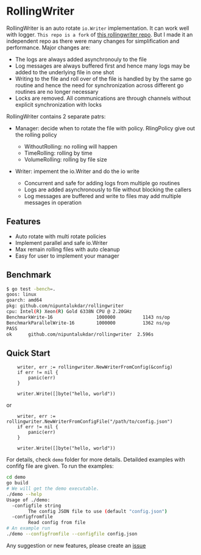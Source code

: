 # RollingWriter 
RollingWriter is an auto rotate `io.Writer` implementation. It can work well with logger.
`This repo is a fork` of [this rollingwriter repo](https://github.com/arthurkiller/rollingwriter). But I made it an independent repo as there were many changes for simplification and performance. Major changes are:
* The logs are always added asynchronouly to the file
* Log messages are always buffered first and hence many logs may be added to the underlying file in one shot
* Writing to the file and roll over of the file is handled by by the same go routine and hence the need for synchronization across different go routines are no longer necessary
* Locks are removed. All communications are through channels without explicit synchronization with locks

RollingWriter contains 2 separate patrs:
* Manager: decide when to rotate the file with policy. RlingPolicy give out the rolling policy
    * WithoutRolling: no rolling will happen
    * TimeRolling: rolling by time
    * VolumeRolling: rolling by file size

* Writer: impement the io.Writer and do the io write
    * Concurrent and safe for adding logs from multiple go routines
    * Logs are added asynchronously to file without blocking the callers
    * Log messages are buffered and write to files may add multiple messages in operation 

## Features
* Auto rotate with multi rotate policies
* Implement parallel and safe io.Writer
* Max remain rolling files with auto cleanup
* Easy for user to implement your manager

## Benchmark
```bash
$ go test -bench=.
goos: linux
goarch: amd64
pkg: github.com/nipuntalukdar/rollingwriter
cpu: Intel(R) Xeon(R) Gold 6338N CPU @ 2.20GHz
BenchmarkWrite-16            	 1000000	      1143 ns/op	       1 B/op	       0 allocs/op
BenchmarkParallelWrite-16    	 1000000	      1362 ns/op	       1 B/op	       0 allocs/op
PASS
ok  	github.com/nipuntalukdar/rollingwriter	2.596s

```

## Quick Start
```golang
	writer, err := rollingwriter.NewWriterFromConfig(&config)
	if err != nil {
		panic(err)
	}

	writer.Write([]byte("hello, world"))
```
or 
```golang
	writer, err := rollingwriter.NewWriterFromConfigFile("/path/to/config.json")
	if err != nil {
		panic(err)
	}

	writer.Write([]byte("hello, world"))
```
For details, check `demo` folder for more details. 
Detailded examples with confifg file are given.
To run the examples:
```bash
cd demo
go build
# We will get the demo executable.
./demo --help
Usage of ./demo:
  -configfile string
    	The config JSON file to use (default "config.json")
  -configfromfile
    	Read config from file
# An example run
./demo --configfromfile --configfile config.json

```

Any suggestion or new features, please create an [issue](https://github.com/nipuntalukdar/rollingWriter/issues/new)
